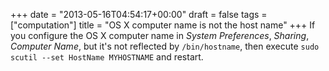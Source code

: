 +++
date = "2013-05-16T04:54:17+00:00"
draft = false
tags = ["computation"]
title = "OS X computer name is not the host name"
+++
If you configure the OS X computer name in *System Preferences*, *Sharing*, *Computer Name*, but it's not reflected by `/bin/hostname`, then execute `sudo scutil --set HostName MYHOSTNAME` and restart.
